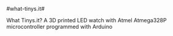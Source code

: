 #what-tinys.it#


What Tinys.it? A 3D printed LED watch with Atmel Atmega328P microcontroller programmed with Arduino
